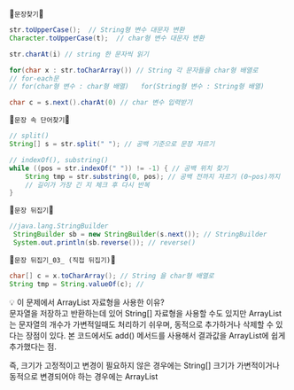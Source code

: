 🐣`문장찾기`🐣

```java
str.toUpperCase();  // String형 변수 대문자 변환 
Character.toUpperCase(t);  // char형 변수 대문자 변환

str.charAt(i) // string 한 문자씩 읽기   

for(char x : str.toCharArray()) // String 각 문자들을 char형 배열로 
// for-each문
// for(char형 변수 : char형 배열)   for(String형 변수 : String형 배열) 

char c = s.next().charAt(0) // char 변수 입력받기
```

🐣`문장 속 단어찾기`🐣

```java
// split()
String[] s = str.split(" "); // 공백 기준으로 문장 자르기

// indexOf(), substring() 
while ((pos = str.indexOf(" ")) != -1) { // 공백 위치 찾기
    String tmp = str.substring(0, pos); // 공백 전까지 자르기 (0~pos)까지
    // 길이가 가장 긴 지 체크 후 다시 반복 
}
```

🐣`문장 뒤집기`🐣
```java
//java.lang.StringBuilder 
 StringBuilder sb = new StringBuilder(s.next()); // StringBuilder 
 System.out.println(sb.reverse()); // reverse()
```

🐣`문장 뒤집기_03_ (직접 뒤집기)`🐣
```java
char[] c = x.toCharArray(); // String 을 char형 배열로
String tmp = String.valueOf(c); // 
```

💡 이 문제에서 ArrayList<String> 자료형을 사용한 이유?<br/>
문자열을 저장하고 반환하는데 있어 String[] 자료형을 사용할 수도 있지만
ArrayList는 문자열의 개수가 가변적일때도 처리하기 쉬우며, 동적으로 추가하거나 삭제할 수 있다는 장점이 있다. 본 코드에서도 add() 메서드를 사용해서 결과값을 ArrayList에 쉽게 추가했다는 점. 

즉, 크기가 고정적이고 변경이 필요하지 않은 경우에는 String[]
크기가 가변적이거나 동적으로 변경되어야 하는 경우에는 ArrayList<String> 